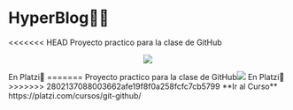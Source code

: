 # HyperBlog👨‍💻
<<<<<<< HEAD
Proyecto practico para la clase de GitHub
<p align="center"> <img src="https://i.pinimg.com/564x/a4/9c/23/a49c234629357b4332796c35fef8db75.jpg"></p>
En Platzi💚
=======
Proyecto practico para la clase de GitHub<img src="https://i.pinimg.com/564x/a4/9c/23/a49c234629357b4332796c35fef8db75.jpg">        En Platzi💚
>>>>>>> 2802137088003662afe19f8f0a258fcfc7cb5799
**Ir al Curso**
https://platzi.com/cursos/git-github/
